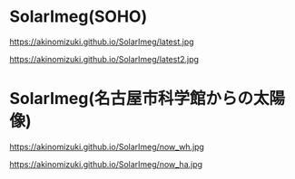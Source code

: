 # SolarImeg(SOHO)

https://akinomizuki.github.io/SolarImeg/latest.jpg

https://akinomizuki.github.io/SolarImeg/latest2.jpg

# SolarImeg(名古屋市科学館からの太陽像)
https://akinomizuki.github.io/SolarImeg/now_wh.jpg

https://akinomizuki.github.io/SolarImeg/now_ha.jpg

